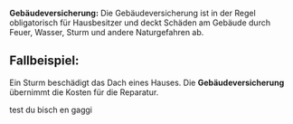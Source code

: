 **Gebäudeversicherung:**
Die Gebäudeversicherung ist in der Regel obligatorisch für Hausbesitzer und deckt Schäden am Gebäude durch Feuer, Wasser, Sturm und andere Naturgefahren ab.

## Fallbeispiel:
Ein Sturm beschädigt das Dach eines Hauses. Die **Gebäudeversicherung** übernimmt die Kosten für die Reparatur.

test du bisch en gaggi